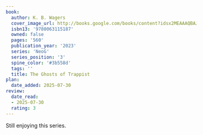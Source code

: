 ```yaml
---
book:
  author: K. B. Wagers
  cover_image_url: http://books.google.com/books/content?idsx2MEAAAQBAJ=&printsec=frontcover&img=1&zoom=1&edge=curl&source=gbs_api
  isbn13: '9780063115187'
  owned: false
  pages: '560'
  publication_year: '2023'
  series: 'NeoG'
  series_position: '3'
  spine_color: '#3b558d'
  tags: ''
  title: The Ghosts of Trappist 
plan:
  date_added: 2025-07-30
review:
  date_read:
  - 2025-07-30
  rating: 3
---
```

Still enjoying this series.

